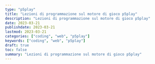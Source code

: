 ```yaml
---
type: "p5play"
title: "Lezioni di programmazione sul motore di gioco p5play"
description: "Lezioni di programmazione sul motore di gioco p5play"
date: 2023-03-21
publishdate: 2023-03-21
lastmod: 2023-03-21
categories: ["coding", "web", "p5play"]
keywords: ["coding", "web", "p5play"]
draft: true
toc: false
summary: "Lezioni di programmazione sul motore di gioco p5play"
---
```

